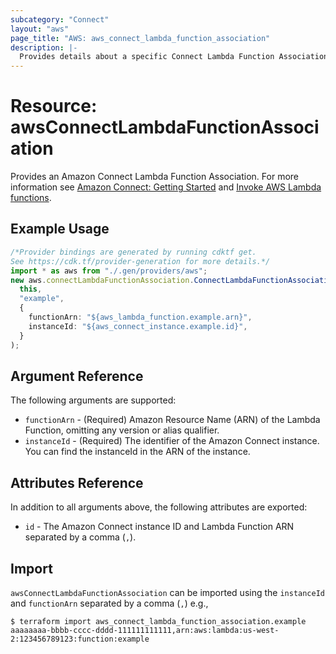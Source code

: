 ```yaml
---
subcategory: "Connect"
layout: "aws"
page_title: "AWS: aws_connect_lambda_function_association"
description: |-
  Provides details about a specific Connect Lambda Function Association.
---
```


# Resource: awsConnectLambdaFunctionAssociation

Provides an Amazon Connect Lambda Function Association. For more information see
[Amazon Connect: Getting Started](https://docs.aws.amazon.com/connect/latest/adminguide/amazon-connect-get-started.html) and [Invoke AWS Lambda functions](https://docs.aws.amazon.com/connect/latest/adminguide/connect-lambda-functions.html).

## Example Usage

```typescript
/*Provider bindings are generated by running cdktf get.
See https://cdk.tf/provider-generation for more details.*/
import * as aws from "./.gen/providers/aws";
new aws.connectLambdaFunctionAssociation.ConnectLambdaFunctionAssociation(
  this,
  "example",
  {
    functionArn: "${aws_lambda_function.example.arn}",
    instanceId: "${aws_connect_instance.example.id}",
  }
);

```

## Argument Reference

The following arguments are supported:

* `functionArn` - (Required) Amazon Resource Name (ARN) of the Lambda Function, omitting any version or alias qualifier.
* `instanceId` - (Required) The identifier of the Amazon Connect instance. You can find the instanceId in the ARN of the instance.

## Attributes Reference

In addition to all arguments above, the following attributes are exported:

* `id` - The Amazon Connect instance ID and Lambda Function ARN separated by a comma (`,`).

## Import

`awsConnectLambdaFunctionAssociation` can be imported using the `instanceId` and `functionArn` separated by a comma (`,`) e.g.,

```console
$ terraform import aws_connect_lambda_function_association.example aaaaaaaa-bbbb-cccc-dddd-111111111111,arn:aws:lambda:us-west-2:123456789123:function:example
```
